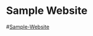 # Sample Website

#[Sample-Website](https://github.com/lvcc-wad/Students/tree/master/ACT/Diverson-Christian/Sample-Website)
